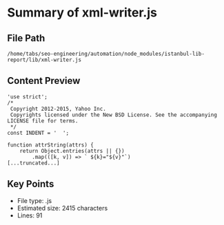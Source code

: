 # Summary of xml-writer.js
  
## File Path
`/home/tabs/seo-engineering/automation/node_modules/istanbul-lib-report/lib/xml-writer.js`

## Content Preview
```
'use strict';
/*
 Copyright 2012-2015, Yahoo Inc.
 Copyrights licensed under the New BSD License. See the accompanying LICENSE file for terms.
 */
const INDENT = '  ';

function attrString(attrs) {
    return Object.entries(attrs || {})
        .map(([k, v]) => ` ${k}="${v}"`)
[...truncated...]
```

## Key Points
- File type: .js
- Estimated size: 2415 characters
- Lines: 91
